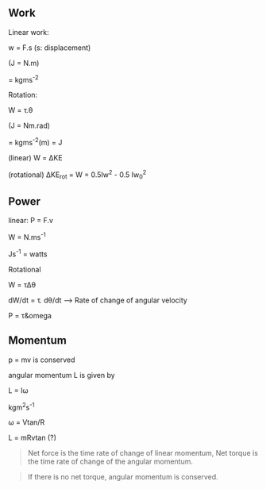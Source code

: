 ## Work
Linear work:

w = F.s   (s: displacement)

(J = N.m)

= kgms<sup>-2</sup>

Rotation:

W = &tau;.&theta;

(J = Nm.rad)

= kgms<sup>-2</sup>(m) = J

(linear) W = &Delta;KE

(rotational) &Delta;KE<sub>rot</sub> = W = 0.5Iw<sup>2</sup> - 0.5
Iw<sub>0</sub><sup>2</sup>

## Power
linear:
P = F.v

W = N.ms<sup>-1</sup>

Js<sup>-1</sup> = watts

Rotational

W = &tau;&Delta;&theta;

dW/dt = &tau;. d&theta;/dt  --> Rate of change of angular velocity

P = &tau;&omega

## Momentum

p = mv is conserved

angular momentum L is given by

L = I&omega;

kgm<sup>2</sup>s<sup>-1</sup>

&omega; = Vtan/R

L = mRvtan   (?)

> Net force is the time rate of change of linear momentum, Net torque is the
> time rate of change of the angular momentum.

> If there is no net torque, angular momentum is conserved.


